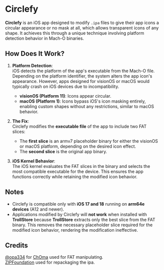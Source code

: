 # Circlefy  

**Circlefy** is an iOS app designed to modify `.ipa` files to give their app icons a circular appearance or no mask at all, which allows transparent icons of any shape. It achieves this through a unique technique involving platform detection behavior in Mach-O binaries.

## How Does It Work?  

1. **Platform Detection**:  
   iOS detects the platform of the app's executable from the Mach-O file. Depending on the platform identifier, the system alters the app icon's appearance. However, apps designed for visionOS or macOS would typically crash on iOS devices due to incompatibility.
   - **visionOS (Platform 11)**: Icons appear circular.  
   - **macOS (Platform 1)**: Icons bypass iOS's icon masking entirely, enabling custom shapes without any restrictions, similar to macOS behavior. 

2. **The Fix**:  
   Circlefy modifies the **executable file** of the app to include two FAT slices:  
   - The **first slice** is an armv7 placeholder binary for either the visionOS or macOS platform, depending on the desired icon effect.  
   - The **second slice** is the original app binary.  

3. **iOS Kernel Behavior**:  
   The iOS kernel evaluates the FAT slices in the binary and selects the most compatible executable for the device. This ensures the app functions correctly while retaining the modified icon behavior.  

## Notes  

- Circlefy is compatible only with **iOS 17 and 18** running on **arm64e devices** (A12 and newer).
- Applications modified by Circlefy will **not work** when installed with **TrollStore** because **TrollStore** extracts only the best slice from the FAT binary. This removes the necessary placeholder slice required for the modified icon behavior, rendering the modification ineffective.

## Credits  

[@opa334](https://github.com/opa334) for [ChOma](https://github.com/opa334/ChOma) used for FAT manipulating.  
[ZIPFoundation](https://github.com/weichsel/ZIPFoundation) used for repackaging the ipa.
